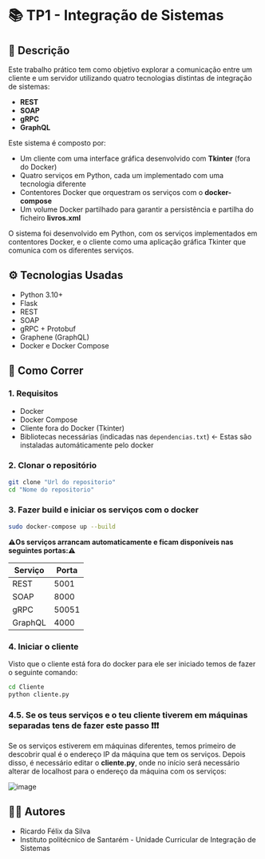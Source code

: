 # 📚 TP1 - Integração de Sistemas
## 📄 Descrição
Este trabalho prático tem como objetivo explorar a comunicação entre um cliente e um servidor utilizando quatro tecnologias distintas de integração de sistemas:

- **REST**
- **SOAP**
- **gRPC**
- **GraphQL**

Este sistema é composto por:

- Um cliente com uma interface gráfica desenvolvido com **Tkinter** (fora do Docker)
- Quatro serviços em Python, cada um implementado com uma tecnologia diferente
- Contentores Docker que orquestram os serviços com o **docker-compose**
- Um volume Docker partilhado para garantir a persistência e partilha do ficheiro **livros.xml**

O sistema foi desenvolvido em Python, com os serviços implementados em contentores Docker, e o cliente como uma aplicação gráfica Tkinter que comunica com os diferentes serviços.

## ⚙️ Tecnologias Usadas

- Python 3.10+
- Flask
- REST
- SOAP
- gRPC + Protobuf
- Graphene (GraphQL)
- Docker e Docker Compose

## 🚀 Como Correr

### 1. Requisitos

- Docker
- Docker Compose
- Cliente fora do Docker (Tkinter)
- Bibliotecas necessárias (indicadas nas ```dependencias.txt```) <- Estas são instaladas automáticamente pelo docker

### 2. Clonar o repositório

```bash
git clone "Url do repositorio"
cd "Nome do repositorio"
```

### 3. Fazer build e iniciar os serviços com o docker
```bash
sudo docker-compose up --build
```

**⚠️Os serviços arrancam automaticamente e ficam disponíveis nas seguintes portas:⚠️**

| Serviço | Porta |
| --- | --- |
| REST | 5001 |
| SOAP | 8000 |
| gRPC | 50051 |
| GraphQL | 4000 |

### 4. Iniciar o cliente
Visto que o cliente está fora do docker para ele ser iniciado temos de fazer o seguinte comando:
```bash
cd Cliente
python cliente.py
```
### 4.5. Se os teus serviços e o teu cliente tiverem em máquinas separadas tens de fazer este passo ❗❗❗
Se os serviços estiverem em máquinas diferentes, temos primeiro de descobrir qual é o endereço IP da máquina que tem os serviços.
Depois disso, é necessário editar o **cliente.py**, onde no início será necessário alterar de localhost para o endereço da máquina com os serviços:

![image](https://media.discordapp.net/attachments/1213526643591872565/1361366251523277004/image.png?ex=67fe7e9f&is=67fd2d1f&hm=dae733d072a543e504754c9a99eb23b800fc09988b79ab80f45e9e8ed387274d&=)

## 👨‍💻 Autores
- Ricardo Félix da Silva
- Instituto politécnico de Santarém - Unidade Curricular de Integração de Sistemas
